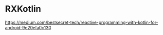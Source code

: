 # RXKotlin

https://medium.com/bestsecret-tech/reactive-programming-with-kotlin-for-android-9e20efa0c130
